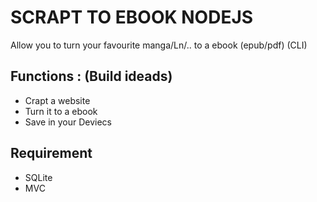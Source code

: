 # SCRAPT TO EBOOK NODEJS
Allow you to turn your favourite manga/Ln/.. to a ebook (epub/pdf) (CLI)

## Functions : (Build ideads)
- Crapt a website
- Turn it to a ebook 
- Save in your Deviecs
## Requirement 
- SQLite
- MVC

